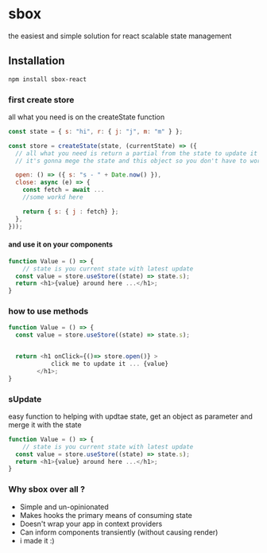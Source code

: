 # sbox

the easiest and simple solution for react scalable state management

## Installation

```bash
npm install sbox-react
```

### first create store

all what you need is on the createState function

```javascript
const state = { s: "hi", r: { j: "j", m: "m" } };

const store = createState(state, (currentState) => ({
  // all what you need is return a partial from the state to update it
  // it's gonna mege the state and this object so you don't have to worry about anything

  open: () => ({ s: "s - " + Date.now() }),
  close: async (e) => {
    const fetch = await ...
    //some workd here

    return { s: { j : fetch} };
  },
}));
```

#### and use it on your components

```javascript
function Value = () => {
    // state is you current state with latest update
  const value = store.useStore((state) => state.s);
  return <h1>{value} around here ...</h1>;
}
```

### how to use methods

```javascript
function Value = () => {
  const value = store.useStore((state) => state.s);


  return <h1 onClick={()=> store.open()} >
            click me to update it ... {value}
        </h1>;
}
```

### sUpdate

easy function to helping with updtae state, get an object as parameter and merge it with the state

```javascript
function Value = () => {
    // state is you current state with latest update
  const value = store.useStore((state) => state.s);
  return <h1>{value} around here ...</h1>;
}
```

### Why sbox over all ?

- Simple and un-opinionated
- Makes hooks the primary means of consuming state
- Doesn't wrap your app in context providers
- Can inform components transiently (without causing render)
- i made it :)
